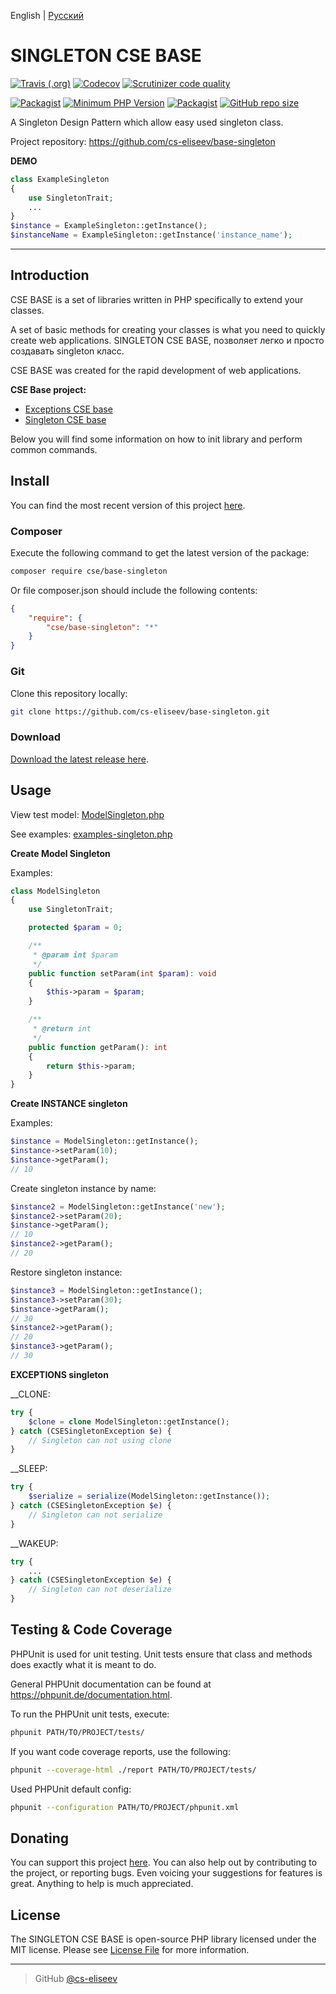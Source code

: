 English | [Русский](https://github.com/cs-eliseev/base-singleton/blob/master/README.ru_RU.md)

SINGLETON CSE BASE
=======

[![Travis (.org)](https://img.shields.io/travis/cs-eliseev/base-singleton.svg?style=flat-square)](https://travis-ci.org/cs-eliseev/base-singleton)
[![Codecov](https://img.shields.io/codecov/c/github/cs-eliseev/base-singleton.svg?style=flat-square)](https://codecov.io/gh/cs-eliseev/base-singleton)
[![Scrutinizer code quality](https://img.shields.io/scrutinizer/g/cs-eliseev/base-singleton.svg?style=flat-square)](https://scrutinizer-ci.com/g/cs-eliseev/base-singleton/?branch=master)

[![Packagist](https://img.shields.io/packagist/v/cse/base-singleton.svg?style=flat-square)](https://packagist.org/packages/cse/base-singleton)
[![Minimum PHP Version](https://img.shields.io/badge/php-%3E%3D%207.1-8892BF.svg?style=flat-square)](https://packagist.org/packages/cse/base-singleton)
[![Packagist](https://img.shields.io/packagist/l/cse/base-singleton.svg?style=flat-square)](https://github.com/cs-eliseev/base-singleton/blob/master/LICENSE.md)
[![GitHub repo size](https://img.shields.io/github/repo-size/cs-eliseev/base-singleton.svg?style=flat-square)](https://github.com/cs-eliseev/base-singleton/archive/master.zip)

A Singleton Design Pattern which allow easy used singleton class.

Project repository: https://github.com/cs-eliseev/base-singleton

**DEMO**
```php
class ExampleSingleton
{
    use SingletonTrait;
    ...
}
$instance = ExampleSingleton::getInstance();
$instanceName = ExampleSingleton::getInstance('instance_name');
```

***


## Introduction

CSE BASE is a set of libraries written in PHP specifically to extend your classes.

A set of basic methods for creating your classes is what you need to quickly create web applications. 
SINGLETON CSE BASE, позволяет легко и просто создавать singleton класс.

CSE BASE was created for the rapid development of web applications.

**CSE Base project:**
* [Exceptions CSE base](https://github.com/cs-eliseev/base-exceptions)
* [Singleton CSE base](https://github.com/cs-eliseev/base-singleton)

Below you will find some information on how to init library and perform common commands.


## Install

You can find the most recent version of this project [here](https://github.com/cs-eliseev/base-singleton).

### Composer

Execute the following command to get the latest version of the package:
```bash
composer require cse/base-singleton
```

Or file composer.json should include the following contents:
```json
{
    "require": {
        "cse/base-singleton": "*"
    }
}
```

### Git

Clone this repository locally:
```bash
git clone https://github.com/cs-eliseev/base-singleton.git
```

### Download

[Download the latest release here](https://github.com/cs-eliseev/base-singleton/archive/master.zip).


## Usage

View test model: [ModelSingleton.php](https://github.com/cs-eliseev/base-singleton/blob/master/tests-data/ModelSingleton.php)

See examples: [examples-singleton.php](https://github.com/cs-eliseev/base-singleton/blob/master/examples/examples-singleton.php)

**Create Model Singleton**

Examples:
```php
class ModelSingleton
{
    use SingletonTrait;

    protected $param = 0;

    /**
     * @param int $param
     */
    public function setParam(int $param): void
    {
        $this->param = $param;
    }

    /**
     * @return int
     */
    public function getParam(): int
    {
        return $this->param;
    }
}
```

**Create INSTANCE singleton**

Examples:
```php
$instance = ModelSingleton::getInstance();
$instance->setParam(10);
$instance->getParam();
// 10
```

Create singleton instance by name:
```php
$instance2 = ModelSingleton::getInstance('new');
$instance2->setParam(20);
$instance->getParam();
// 10
$instance2->getParam();
// 20
```

Restore singleton instance:
```php
$instance3 = ModelSingleton::getInstance();
$instance3->setParam(30);
$instance->getParam();
// 30
$instance2->getParam();
// 20
$instance3->getParam();
// 30
```

**EXCEPTIONS singleton**

__CLONE:
```php
try {
    $clone = clone ModelSingleton::getInstance();
} catch (CSESingletonException $e) {
    // Singleton can not using clone
}
```

__SLEEP:
```php
try {
    $serialize = serialize(ModelSingleton::getInstance());
} catch (CSESingletonException $e) {
    // Singleton can not serialize
}
```

__WAKEUP:
```php
try {
    ...
} catch (CSESingletonException $e) {
    // Singleton can not deserialize
}
```

## Testing & Code Coverage

PHPUnit is used for unit testing. Unit tests ensure that class and methods does exactly what it is meant to do.

General PHPUnit documentation can be found at https://phpunit.de/documentation.html.

To run the PHPUnit unit tests, execute:
```bash
phpunit PATH/TO/PROJECT/tests/
```

If you want code coverage reports, use the following:
```bash
phpunit --coverage-html ./report PATH/TO/PROJECT/tests/
```

Used PHPUnit default config:
```bash
phpunit --configuration PATH/TO/PROJECT/phpunit.xml
```


## Donating

You can support this project [here](https://www.paypal.me/cseliseev/10usd). 
You can also help out by contributing to the project, or reporting bugs. 
Even voicing your suggestions for features is great. Anything to help is much appreciated.


## License

The SINGLETON CSE BASE is open-source PHP library licensed under the MIT license. Please see [License File](https://github.com/cs-eliseev/base-singleton/blob/master/LICENSE.md) for more information.

***

> GitHub [@cs-eliseev](https://github.com/cs-eliseev)